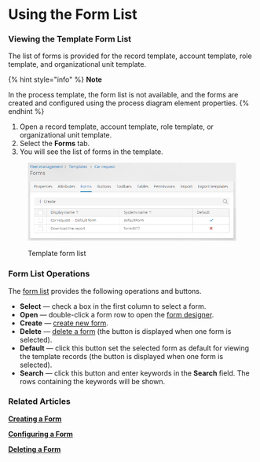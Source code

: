 # Using the Form List

### Viewing the Template Form List

The list of forms is provided for the record template, account template, role template, and organizational unit template.

{% hint style="info" %}
**Note**

In the process template, the form list is not available, and the forms are created and configured using the process diagram element properties.
{% endhint %}

1. Open a record template, account template, role template, or organizational unit template.
2. Select the **Forms** tab.
3. You will see the list of forms in the template.

<figure><img src="../.gitbook/assets/form_list" alt="Template form list"><figcaption><p>Template form list</p></figcaption></figure>

### Form List Operations

The [form list](form-list-operations.md#viewing-the-template-form-list) provides the following operations and buttons.

* **Select** — check a box in the first column to select a form.
* **Open** — double-click a form row to open the [form designer](form-designer.md).
* **Create** — [create](creating-a-form.md)[ new form](creating-a-form.md).
* **Delete** — [delete](deleting-a-form.md)[ a form](deleting-a-form.md) (the button is displayed when one form is selected).
* **Default** — click this button set the selected form as default for viewing the template records (the button is displayed when one form is selected).
* **Search** — click this button and enter keywords in the **Search** field. The rows containing the keywords will be shown.

### Related Articles <a href="#related-articles" id="related-articles"></a>

[**Creating a Form**](creating-a-form.md)

[**Configuring a Form**](form-designer.md)

[**Deleting a Form**](deleting-a-form.md)
